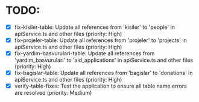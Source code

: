 # TODO:

- [x] fix-kisiler-table: Update all references from 'kisiler' to 'people' in apiService.ts and other files (priority: High)
- [x] fix-projeler-table: Update all references from 'projeler' to 'projects' in apiService.ts and other files (priority: High)
- [x] fix-yardim-basvurulari-table: Update all references from 'yardim_basvurulari' to 'aid_applications' in apiService.ts and other files (priority: High)
- [x] fix-bagislar-table: Update all references from 'bagislar' to 'donations' in apiService.ts and other files (priority: High)
- [x] verify-table-fixes: Test the application to ensure all table name errors are resolved (priority: Medium)
